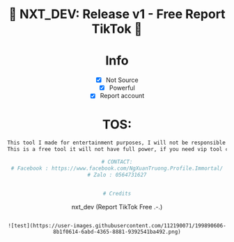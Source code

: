 <div align=center>
 
# 🚀 NXT_DEV: Release v1 - Free Report TikTok  🚀

# Info
- [x] Not Source
- [x] Powerful
- [x] Report account

# TOS:
```sh
This tool I made for entertainment purposes, I will not be responsible for what you do!
This is a free tool it will not have full power, if you need vip tool contact me to buy it!```

# CONTACT:
# Facebook : https://www.facebook.com/NgXuanTruong.Profile.Immortal/
# Zalo : 0564731627


# Credits
```
nxt_dev (Report TikTok Free .-.)
```

![test](https://user-images.githubusercontent.com/112190071/199890606-8b1f0614-6abd-4365-8881-9392541ba492.png)
